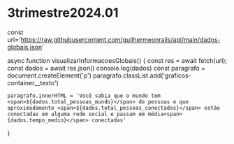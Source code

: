 # 3trimestre2024.01
const url='https://raw.githubusercontent.com/guilhermeonrails/api/main/dados-globais.json'

async function visualizarInformacoesGlobais() {
    const res = await fetch(url);
    const dados = await res.json()
    console.log(dados)
    const paragrafo = document.createElement('p')
    paragrafo.classList.add('graficos-container__texto')

    paragrafo.innerHTML = 'Você sabia que o mundo tem <span>${dados.total_pessoas_mundo}</span> de pessoas e que aproximadamente <span>${dados.total_pessoas_conectadas}</span> estão conectadas em alguma rede social e passam em média<span>{dados.tempo_medio}</span> conectadas'

}